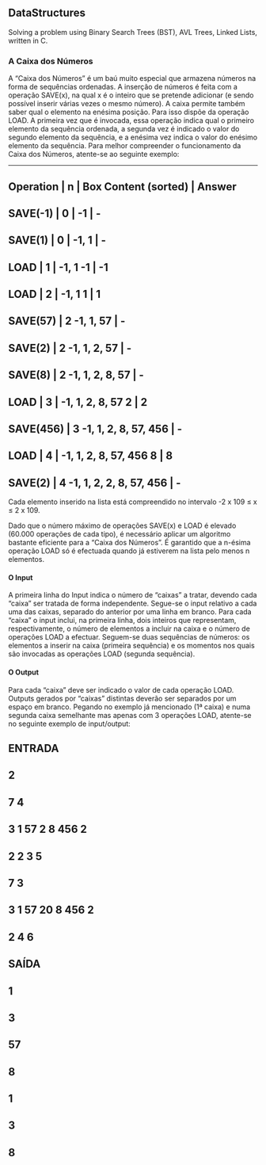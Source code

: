 ## DataStructures

Solving a problem using Binary Search Trees (BST), AVL Trees, Linked Lists, written in C.

### A Caixa dos Números

A “Caixa dos Números” é um baú muito especial que armazena números na forma de
sequências ordenadas. A inserção de números é feita com a operação SAVE(x), na qual x
é o inteiro que se pretende adicionar (e sendo possível inserir várias vezes o mesmo
número).
A caixa permite também saber qual o elemento na enésima posição. Para isso dispõe da
operação LOAD. A primeira vez que é invocada, essa operação indica qual o primeiro
elemento da sequência ordenada, a segunda vez é indicado o valor do segundo
elemento da sequência, e a enésima vez indica o valor do enésimo elemento da
sequência. Para melhor compreender o funcionamento da Caixa dos Números, atente-se
ao seguinte exemplo:

------------------------------------------------------
Operation | n | Box Content (sorted) | Answer
------------------------------------------------------
SAVE(-1) | 0 | -1 | - 
------------------------------------------------------
SAVE(1) | 0 | -1, 1 | - 
------------------------------------------------------
LOAD | 1 | -1, 1 -1 | -1 
------------------------------------------------------
LOAD | 2 | -1, 1 1 | 1 
------------------------------------------------------
SAVE(57) | 2 -1, 1, 57 | - 
------------------------------------------------------
SAVE(2) | 2 -1, 1, 2, 57 | - 
------------------------------------------------------
SAVE(8) | 2 -1, 1, 2, 8, 57 | - 
------------------------------------------------------
LOAD | 3 | -1, 1, 2, 8, 57 2 | 2 
------------------------------------------------------
SAVE(456) | 3 -1, 1, 2, 8, 57, 456 | - 
------------------------------------------------------
LOAD | 4 | -1, 1, 2, 8, 57, 456 8 | 8 
------------------------------------------------------
SAVE(2) | 4 -1, 1, 2, 2, 8, 57, 456 | - 
------------------------------------------------------

Cada elemento inserido na lista está compreendido no intervalo -2 x 109 ≤ x ≤ 2 x 109.

Dado que o número máximo de operações SAVE(x) e LOAD é elevado (60.000 operações de cada tipo), é necessário aplicar um algoritmo bastante eficiente para a “Caixa dos Números”.
É garantido que a n-ésima operação LOAD só é efectuada quando já estiverem na lista pelo menos n elementos.

#### O Input
A primeira linha do Input indica o número de “caixas” a tratar, devendo cada “caixa” ser tratada de forma independente.
Segue-se o input relativo a cada uma das caixas, separado do anterior por uma linha em branco.
Para cada “caixa” o input inclui, na primeira linha, dois inteiros que representam, respectivamente, o número de elementos a incluir na caixa e o número de operações LOAD a efectuar. Seguem-se duas sequências de números: os elementos a inserir na
caixa (primeira sequência) e os momentos nos quais são invocadas as operações LOAD (segunda sequência).

#### O Output
Para cada “caixa” deve ser indicado o valor de cada operação LOAD. Outputs gerados por “caixas” distintas deverão ser separados por um espaço em branco. Pegando no exemplo já mencionado (1ª caixa) e numa segunda caixa semelhante mas apenas com 3 operações LOAD, atente-se no seguinte exemplo de input/output:


ENTRADA
------------------------------------------------------
2
------------------------------------------------------
7 4
------------------------------------------------------
3 1 57 2 8 456 2
------------------------------------------------------
2 2 3 5
------------------------------------------------------
7 3
------------------------------------------------------
3 1 57 20 8 456 2
------------------------------------------------------
2 4 6
------------------------------------------------------


SAÍDA
------------------------------------------------------
1
------------------------------------------------------
3
------------------------------------------------------
57
------------------------------------------------------
8 
------------------------------------------------------

1
------------------------------------------------------
3
------------------------------------------------------
8
------------------------------------------------------
